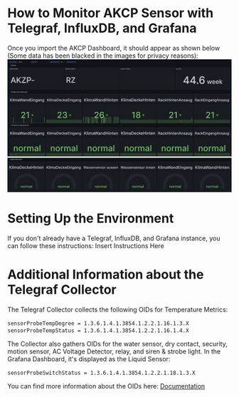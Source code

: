 # How to Monitor AKCP Sensor with Telegraf, InfluxDB, and Grafana
Once you import the AKCP Dashboard, it should appear as shown below (Some data has been blacked in the images for privacy reasons):
![Dashboard](/akcp/pictures/AKCPDashboard1.jpeg)
![Dashboard](/akcp/pictures/AKCPDashboard2.jpeg)


# Setting Up the Environment
If you don't already have a Telegraf, InfluxDB, and Grafana instance, you can follow these instructions: Insert Instructions Here

# Additional Information about the Telegraf Collector
The Telegraf Collector collects the following OIDs for Temperature Metrics:
```
sensorProbeTempDegree = 1.3.6.1.4.1.3854.1.2.2.1.16.1.3.X
sensorProbeTempStatus = 1.3.6.1.4.1.3854.1.2.2.1.16.1.4.X
```

The Collector also gathers OIDs for the water sensor, dry contact, security, motion sensor, AC Voltage Detector, relay, and siren & strobe light. In the Grafana Dashboard, it's displayed as the Liquid Sensor:
```
sensorProbeSwitchStatus = 1.3.6.1.4.1.3854.1.2.2.1.18.1.3.X
```

You can find more information about the OIDs here: [Documentation](https://www.akcp.com/wp-content/uploads/2012/02/AKCP_OID_SNMP%20manual.pdf)